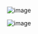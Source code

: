 ![image](https://github.com/Rdisrael/Projeto-de-Instalacao-Eletrica-Residencial/assets/105133035/c27d3daf-33f4-42fd-a82f-5c73254043c6)

![image](https://github.com/Rdisrael/Projeto-de-Instalacao-Eletrica-Residencial/assets/105133035/b1512d6f-c6cb-4d28-941b-77f5a484e9e4)
